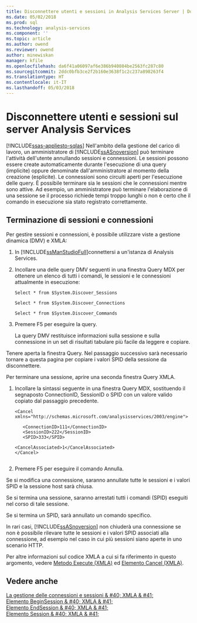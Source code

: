 ```yaml
---
title: Disconnettere utenti e sessioni in Analysis Services Server | Documenti Microsoft
ms.date: 05/02/2018
ms.prod: sql
ms.technology: analysis-services
ms.component: ''
ms.topic: article
ms.author: owend
ms.reviewer: owend
author: minewiskan
manager: kfile
ms.openlocfilehash: da6f41a06097af6e386b940804be2563fc287c80
ms.sourcegitcommit: 2ddc0bfb3ce2f2b160e3638f1c2c237a898263f4
ms.translationtype: HT
ms.contentlocale: it-IT
ms.lasthandoff: 05/03/2018
---
```

# <a name="disconnect-users-and-sessions-on-analysis-services-server"></a>Disconnettere utenti e sessioni sul server Analysis Services
[!INCLUDE[ssas-appliesto-sqlas](../../includes/ssas-appliesto-sqlas.md)]
  Nell'ambito della gestione del carico di lavoro, un amministratore di [!INCLUDE[ssASnoversion](../../includes/ssasnoversion-md.md)] può terminare l'attività dell'utente annullando sessioni e connessioni. Le sessioni possono essere create automaticamente durante l'esecuzione di una query (implicite) oppure denominate dall'amministratore al momento della creazione (esplicite). Le connessioni sono circuiti aperti per l'esecuzione delle query. È possibile terminare sia le sessioni che le connessioni mentre sono attive. Ad esempio, un amministratore può terminare l'elaborazione di una sessione se il processo richiede tempi troppo lunghi o non è certo che il comando in esecuzione sia stato registrato correttamente.  
  
## <a name="ending-sessions-and-connections"></a>Terminazione di sessioni e connessioni  
 Per gestire sessioni e connessioni, è possibile utilizzare viste a gestione dinamica (DMV) e XMLA:  
  
1.  In [!INCLUDE[ssManStudioFull](../../includes/ssmanstudiofull-md.md)]connettersi a un'istanza di Analysis Services.  
  
2.  Incollare una delle query DMV seguenti in una finestra Query MDX per ottenere un elenco di tutti i comandi, le sessioni e le connessioni attualmente in esecuzione:  
  
     `Select * from $System.Discover_Sessions`  
  
     `Select * from $System.Discover_Connections`  
  
     `Select * from $System.Discover_Commands`  
  
3.  Premere F5 per eseguire la query.  
  
     La query DMV restituisce informazioni sulla sessione e sulla connessione in un set di risultati tabulare più facile da leggere e copiare.  
  
 Tenere aperta la finestra Query. Nel passaggio successivo sarà necessario tornare a questa pagina per copiare i valori SPID della sessione da disconnettere.  
  
 Per terminare una sessione, aprire una seconda finestra Query XMLA.  
  
1.  Incollare la sintassi seguente in una finestra Query MDX, sostituendo il segnaposto ConnectionID, SessionID o SPID con un valore valido copiato dal passaggio precedente.  
  
    ```  
    <Cancel xmlns="http://schemas.microsoft.com/analysisservices/2003/engine">  
  
       <ConnectionID>111</ConnectionID>  
       <SessionID>222</SessionID>  
       <SPID>333</SPID>  
  
    <CancelAssociated>1</CancelAssociated>  
    </Cancel>  
  
    ```  
  
2.  Premere F5 per eseguire il comando Annulla.  
  
 Se si modifica una connessione, saranno annullate tutte le sessioni e i valori SPID e la sessione host sarà chiusa.  
  
 Se si termina una sessione, saranno arrestati tutti i comandi (SPID) eseguiti nel corso di tale sessione.  
  
 Se si termina un SPID, sarà annullato un comando specifico.  
  
 In rari casi, [!INCLUDE[ssASnoversion](../../includes/ssasnoversion-md.md)] non chiuderà una connessione se non è possibile rilevare tutte le sessioni e i valori SPID associati alla connessione, ad esempio nel caso in cui più sessioni siano aperte in uno scenario HTTP.  
  
 Per altre informazioni sul codice XMLA a cui si fa riferimento in questo argomento, vedere [Metodo Execute &#40;XMLA&#41;](../../analysis-services/xmla/xml-elements-methods-execute.md) ed [Elemento Cancel &#40;XMLA&#41;](../../analysis-services/xmla/xml-elements-commands/cancel-element-xmla.md).  
  
## <a name="see-also"></a>Vedere anche  
 [La gestione delle connessioni e sessioni & #40; XMLA & #41;](../../analysis-services/multidimensional-models-scripting-language-assl-xmla/managing-connections-and-sessions-xmla.md)   
 [Elemento BeginSession & #40; XMLA & #41;](../../analysis-services/xmla/xml-elements-headers/beginsession-element-xmla.md)   
 [Elemento EndSession & #40; XMLA & #41;](../../analysis-services/xmla/xml-elements-headers/endsession-element-xmla.md)   
 [Elemento Session & #40; XMLA & #41;](../../analysis-services/xmla/xml-elements-headers/session-element-xmla.md)  
  
  
